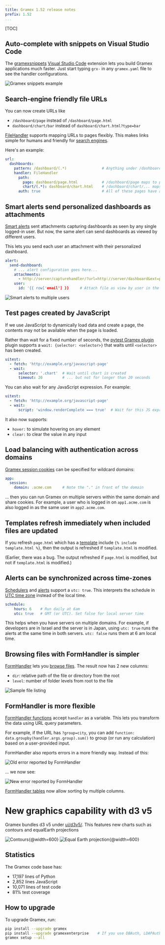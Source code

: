 ```yaml
---
title: Gramex 1.52 release notes
prefix: 1.52
...
```


[TOC]

## Auto-complete with snippets on Visual Studio Code

The
[gramexsnippets]((https://marketplace.visualstudio.com/items?itemName=gramener.gramexsnippets))
[Visual Studio Code](https://code.visualstudio.com/) extension lets you build
Gramex applications much faster. Just start typing `grx-` in any `gramex.yaml`
file to see the handler configurations.

![Gramex snippets example](../../snippets/gramex-snippets.gif)


## Search-engine friendly file URLs

You can now create URLs like

- `/dashboard/page` instead of `/dashboard/page.html`
- `dashboard/chart/bar` instead of `dashboard/chart.html?type=bar`

[FileHandler](../../filehandler/) supports mapping URLs to pages flexibly.
This makes links simple for humans and friendly for [search
engines](https://support.google.com/webmasters/answer/76329?hl=en).

Here's an example:

```yaml
url:
  dashboards:
    pattern: /dashboard/(.*)                # Anything under /dashboard/ is mapped
    handler: FileHandler
      path:
        page: dashboard/page.html           # /dashboard/page maps to page.html
        chart/(.*): dashboard/chart.html    # /dashboard/chart/... maps to chart.html
      auth: true                            # All of these pages have auth
```


## Smart alerts send personalized dashboards as attachments

[Smart alerts](../../alert/) sent attachments capturing dashboards as seen by
any single logged-in user. But now, the same alert can send dashboards as viewed
by different users.

This lets you send each user an attachment with their personalized dashboard.

```yaml
alert:
  send-dashboard:
    # ... alert configuration goes here...
    attachments:
      - http://server/capturehandler/?url=http://server/dashboard&ext=pdf
    user:
      id: '{{ row['email'] }}     # Attach file as view by user in the "email" column
```

![Smart alerts to multiple users](smart-alerts.png)


## Test pages created by JavaScript

If we use JavaScript to dynamically load data and create a page, the contents
may not be available when the page is loaded.

Rather than wait for a fixed number of seconds, the
[pytest Gramex plugin](../../test/) plugin supports a
`wait: {selector: <selector>}` that waits until `<selector>` has been created.

```yaml
uitest:
  - fetch: 'http://example.org/javascript-page'
  - wait:
      selector: '.chart'  # Wait until chart is created
      timeout: 20         # ... but not for longer than 20 seconds
```

You can also wait for any JavaScript expression. For example:

```yaml
uitest:
  - fetch: 'http://example.org/javascript-page'
  - wait:
      script: 'window.renderComplete === true'  # Wait for this JS expression
```

It also now supports:

- `hover:` to simulate hovering on any element
- `clear:` to clear the value in any input


## Load balancing with authentication across domains

[Gramex session cookies](../../auth/#sessions) can be specified for wildcard
domains:

```yaml
app:
  session:
    domain: .acme.com     # Note the "." in front of the domain
```

... then you can run Gramex on multiple servers within the same domain and share
cookies. For example, a user who is logged in on `app1.acme.com` is also logged
in as the same user in `app2.acme.com`.


## Templates refresh immediately when included files are updated

If you refresh `page.html` which has a [template](../../filehandler/#templates)
include `{% include template.html %}`, then the output is refreshed if
`template.html` is modified.

(Earlier, there was a bug. The output refreshed if `page.html` is modified, but
not if `template.html` is modified.)


## Alerts can be synchronized across time-zones

[Schedulers](../../scheduler/) and [alerts](../alert/) support a `utc: true`.
This interprets the schedule in
[UTC time zone](https://en.wikipedia.org/wiki/Coordinated_Universal_Time)
instead of the local time.

```yaml
schedule:
    hours: 6    # Run daily at 6am
    utc: true   # GMT (or UTC). Set false for local server time
```

This helps when you have servers on multiple domains. For example, if developers
are in Israel and the server is in Japan, using `utc: true` runs the alerts
at the same time in both servers. `utc: false` runs them at 6 am local time.


## Browsing files with FormHandler is simpler

[FormHandler](../../formhandler/#formhandler-directory-listing) lets you
[browse files](../..//formhandler/dir?_format=html&_c=dir&_c=name&_c=size&_c=type&_sort=-size).
The result now has 2 new columns:

- `dir`: relative path of the file or directory from the root
- `level`: number of folder levels from root to the file

![Sample file listing](files.png)

## FormHandler is more flexible

[FormHandler functions](../../formhandler/#formhandler-functions) accept
`handler` as a variable. This lets you transform the data using URL query
parameters.

For example, if the URL has `?group=city`, you can add
`function: data.groupby(handler.args.group).sum()` to group
(or run any calculation) based on a user-provided input.

FormHandler also reports errors in a more friendly way. Instead of this:

![Old error reported by FormHandler](formhandler-error-old.png)

... we now see:

![New error reported by FormHandler](formhandler-error-new.png)

[FormHandler tables](../../g1/docs/formhandler.md) now allow sorting by multiple columns.


# New graphics capability with d3 v5

Gramex bundles d3 v5 under [ui/d3v5/](../../ui/d3v5/). This features new charts such as contours and equalEarth projections

![Contours{@width=600}](https://raw.githubusercontent.com/d3/d3-contour/master/img/volcano.gif)
![Equal Earth projection{@width=600}](https://raw.githubusercontent.com/d3/d3-geo/master/img/equalEarth.png)


## Statistics

The Gramex code base has:

- 17,197 lines of Python
- 2,852 lines JavaScript
- 10,071 lines of test code
- 81% test coverage

## How to upgrade

To upgrade Gramex, run:

```bash
pip install --upgrade gramex
pip install --upgrade gramexenterprise    # If you use DBAuth, LDAPAuth, etc.
gramex setup --all
```
